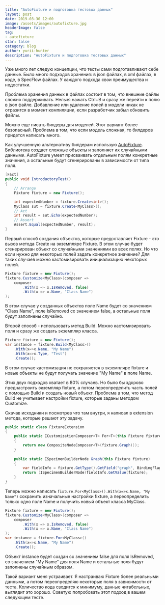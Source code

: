 ```yaml
---
title: "AutoFixture и подготовка тестовых данных"
layout: post
date: 2019-03-30 12:00
image: /assets/images/autofixture.jpg
headerImage: false
tag:
- autofixture
star: false
category: blog
author: yurii-hunter
description: "AutoFixture и подготовка тестовых данных"
---
```

Уже много лет следую концепции, что тесты сами подготавливают себе данные. Было много подходов хранения: в json файлах, в xml файлах, в коде, в SpecFlow файлах. У каждого подхода свои преимущества и недостатки.

Проблема хранения данных в файлах состоит в том, что внешние файлы сложно поддерживать. Нельзя нажать Ctrl+B и сразу же перейти к полю в json файле. Добавление или удаление полей в модели никак не отразится в момент компиляции, если разработчик забыл обновить файлы.

Можно еще писать билдеры для моделей. Этот вариант более безопасный. Проблема в том, что если модель сложная, то билдеров придется написать много. 

Как улучшенную альтернативу билдерам использую [AutoFixture](https://github.com/AutoFixture/AutoFixture). Библиотека создает сложные объекты и заполняет их случайными данными. AutoFixture умеет присваивать отдельным полям конкретные значения, а  остальные будут сгенерированы в зависимости от типа поля.

```csharp
[Fact]
public void IntroductoryTest()
{
    // Arrange
    Fixture fixture = new Fixture();

    int expectedNumber = fixture.Create<int>();
    MyClass sut = fixture.Create<MyClass>();
    // Act
    int result = sut.Echo(expectedNumber);
    // Assert
    Assert.Equal(expectedNumber, result);
}
```

Первый способ создания объектов, которые предоставляет Fixture - это вызов метода Create на экземпляре Fixture. В этом случае будет сгенерирован объект со случайными значениями во всех полях. Но что если нужно для некоторых полей задать конкретное значение? Для таких случаев можно кастомизировать инициализацию некоторых полей. 

```csharp
Fixture fixture = new Fixture();
fixture.Customize<MyClass>(composer =>
    composer
        .With(x => x.IsRemoved, false)
        .With(x => x.Name, "Class Name")
);
```

В этом случае у созданных объектов поле Name будет со значением "Class Name", поле IsRemoved со значением false, а остальные поля будут заполнены случайно.

Второй способ - использовать метод Build. Можно кастомизировать поля и сразу же создать экземпляр класса.

```csharp
Fixture fixture = new Fixture();
var instance = fixture.Build<MyClass>()
    .With(x=>x.Name, "My Name")
    .With(x=>x.Type, "Test")
    .Create();
```

В этом случае кастомизация не сохраняется в экземпляре fixture и новые объекты не будут получать значение "My Name" в поле Name.

Этих двух подходов хватает в 80% случаев. Но было бы здорово преднастроить экземпляр fixture, а потом переопределить часть полей с помощью Build и создать новый объект. Проблема в том, что метод Build не учитывает настройки fixture, которые заданы методом Customize.

Скачав исходники и посмотрев что там внутри, я написал в extension метода, которые решают эту задачу.

```csharp
public static class FixtureExtension
{
    public static ICustomizationComposer<T> For<T>(this Fixture fixture)
    {
        return new CompositeNodeComposer<T>(fixture.Graph());
    }
    
    public static ISpecimenBuilderNode Graph(this Fixture fixture)
    {
        var fieldInfo = fixture.GetType().GetField("graph", BindingFlags.Instance | BindingFlags.NonPublic);
        return (ISpecimenBuilderNode)fieldInfo.GetValue(fixture);
    }
}
```

Теперь можно написать `fixture.For<MyClass>().With(x=>x.Name, "My Name")` сохранить изначальные настройки fixture, а переопределить только одно поле Name и получить новый объект класса MyClass.

```csharp
Fixture fixture = new Fixture();
fixture.Customize<MyClass>(composer =>
    composer
        .With(x => x.IsRemoved, false)
        .With(x => x.Name, "Class Name")
);
var instance = fixture.For<MyClass>()
    .With(x=>x.Name, "My Name")
    .Create();
```

Объект instance будет создан со значением false для поля IsRemoved, со значением "My Name" для поля Name и остальные поля будут заполнены случайным образом.

Такой вариант меня устраивает. Я настраиваю Fixture более реальными данными, а потом переопределяю некоторые поля в зависимости от теста. Количество кода сводится к минимуму, данные читабельные, выглядит это хорошо. Советую попробовать этот подход в вашем следующем тесте.